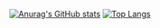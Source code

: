 [![Anurag's GitHub stats](https://github-readme-stats.vercel.app/api?username=genjose12345)](https://github.com/anuraghazra/github-readme-stats)
[![Top Langs](https://github-readme-stats.vercel.app/api/top-langs/?username=genjose12345)](https://github.com/anuraghazra/github-readme-stats)

<!--
**genjose12345/genjose12345** is a ✨ _special_ ✨ repository because its `README.md` (this file) appears on your GitHub profile.

Here are some ideas to get you started:

- 🔭 I’m currently working on ...
- 🌱 I’m currently learning ...
- 👯 I’m looking to collaborate on ...
- 🤔 I’m looking for help with ...
- 💬 Ask me about ...
- 📫 How to reach me: ...
- 😄 Pronouns: ...
- ⚡ Fun fact: ...
-->
